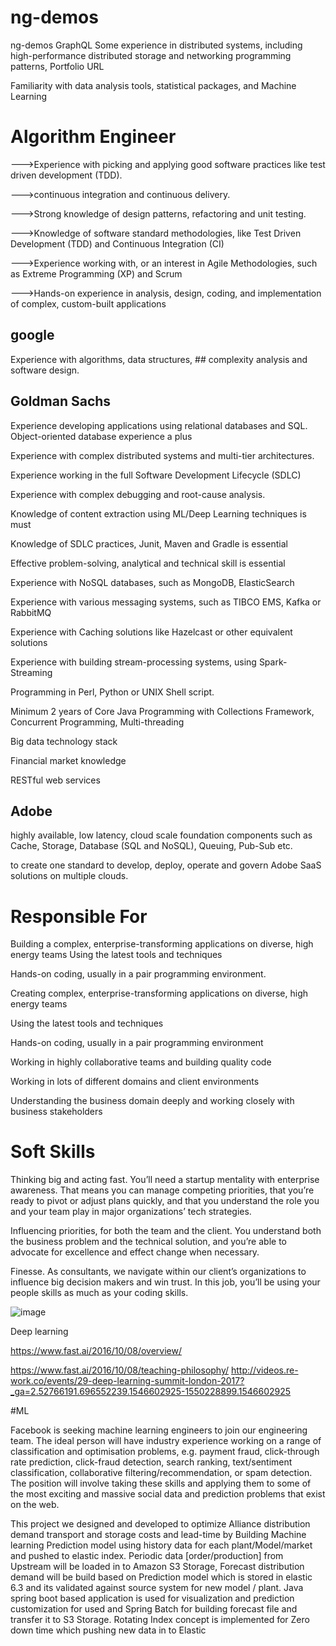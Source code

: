 # ng-demos
ng-demos
GraphQL
Some experience in distributed systems, including high-performance distributed storage and networking
programming patterns,
Portfolio URL


Familiarity with data analysis tools, statistical packages, and Machine Learning
# Algorithm Engineer
--->Experience with picking and applying good software practices like test driven development (TDD).                  

--->continuous integration and continuous delivery.

--->Strong knowledge of design patterns, refactoring and unit testing.

--->Knowledge of software standard methodologies, like Test Driven Development (TDD) and Continuous Integration (CI)

--->Experience working with, or an interest in Agile Methodologies, such as Extreme Programming (XP) and Scrum

--->Hands-on experience in analysis, design, coding, and implementation of complex, custom-built applications

 ## google
 
 Experience with algorithms, data structures, ## complexity analysis and software design.
 
 ## Goldman Sachs
 
 Experience developing applications using relational databases and SQL. Object-oriented database experience a plus
 
 Experience with complex distributed systems and multi-tier architectures.
 
 Experience working in the full Software Development Lifecycle (SDLC)
 
 Experience with complex debugging and root-cause analysis.
 
 Knowledge of content extraction using ML/Deep Learning techniques is must
 
Knowledge of SDLC practices, Junit, Maven and Gradle is essential

Effective problem-solving, analytical and technical skill is essential

Experience with NoSQL databases, such as MongoDB, ElasticSearch

Experience with various messaging systems, such as TIBCO EMS, Kafka or RabbitMQ

Experience with Caching solutions like Hazelcast or other equivalent solutions

Experience with building stream-processing systems, using Spark-Streaming

Programming in Perl, Python or UNIX Shell script.

Minimum 2 years of Core Java Programming with Collections Framework, Concurrent Programming, Multi-threading

Big data technology stack

Financial market knowledge

RESTful web services

## Adobe

highly available, low latency, cloud scale foundation components such as Cache, Storage, Database (SQL and NoSQL), Queuing, Pub-Sub etc.

to create one standard to develop, deploy, operate and govern Adobe SaaS solutions on multiple clouds.
 

# Responsible For

Building a complex, enterprise-transforming applications on diverse, high energy teams Using the latest tools and techniques

Hands-on coding, usually in a pair programming environment.

Creating complex, enterprise-transforming applications on diverse, high energy teams

Using the latest tools and techniques

Hands-on coding, usually in a pair programming environment

Working in highly collaborative teams and building quality code

Working in lots of different domains and client environments

Understanding the business domain deeply and working closely with business stakeholders


# Soft Skills 

Thinking big and acting fast. You’ll need a startup mentality with enterprise awareness. That means you can manage competing priorities, that you’re ready to pivot or adjust plans quickly, and that you understand the role you and your team play in major organizations’ tech strategies.

Influencing priorities, for both the team and the client. You understand both the business problem and the technical solution, and you’re able to advocate for excellence and effect change when necessary.

Finesse. As consultants, we navigate within our client’s organizations to influence big decision makers and win trust. In this job, you’ll be using your people skills as much as your coding skills.


![image](https://user-images.githubusercontent.com/25560217/50520050-20c34480-0ae4-11e9-872b-a66681f5c06e.png)

Deep learning

https://www.fast.ai/2016/10/08/overview/


https://www.fast.ai/2016/10/08/teaching-philosophy/
http://videos.re-work.co/events/29-deep-learning-summit-london-2017?_ga=2.52766191.696552239.1546602925-1550228899.1546602925

#ML

Facebook is seeking machine learning engineers to join our engineering team. The ideal person will have industry experience working on a range of classification and optimisation problems, e.g. payment fraud, click-through rate prediction, click-fraud detection, search ranking, text/sentiment classification, collaborative filtering/recommendation, or spam detection. The position will involve taking these skills and applying them to some of the most exciting and massive social data and prediction problems that exist on the web.





This project we designed and developed to optimize Alliance distribution demand transport and storage costs and lead-time by Building Machine learning Prediction model using history data for each plant/Model/market and pushed to elastic index. Periodic data [order/production] from Upstream will be loaded in to Amazon S3 Storage, Forecast distribution demand will be build based on Prediction model which is stored in elastic 6.3 and its validated against source system for new model / plant. Java spring boot based application is used for visualization and prediction customization for used and Spring Batch for building forecast file and transfer it to S3 Storage. Rotating Index concept is implemented for Zero down time which pushing new data in to Elastic


